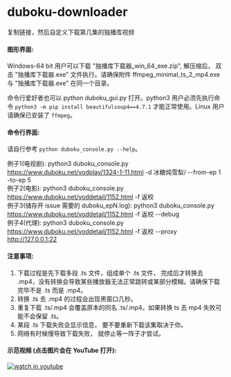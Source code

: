 # duboku-downloader
复制链接，然后自定义下载第几集的独播库视频

#### 图形界面:
Windows-64 bit 用户可以下载 "独播库下载器_win_64_exe.zip", 解压缩后， 双击 "独播库下载器.exe" 文件执行。请确保附件 ffmpeg_minimal_ts_2_mp4.exe 与 "独播库下载器.exe" 在同一个目录。 

命令行爱好者也可以 python duboku_gui.py 打开。python3 用户必须先执行命令 `python3 -m pip install beautifulsoup4==4.7.1` 才能正常使用。Linux 用户请确保已安装了 `ffmpeg`。  

#### 命令行界面:
请自行参考 `python duboku_console.py --help`。  

例子1(电视剧): python3 duboku_console.py https://www.duboku.net/vodplay/1324-1-11.html -d 冰糖炖雪梨/ --from-ep 1 -to-ep 5  
例子2(电影): python3 duboku_console.py https://www.duboku.net/voddetail/1152.html -f 返校  
例子3(储存开 issue 需要的 duboku_epN.log): python3 duboku_console.py https://www.duboku.net/voddetail/1152.html -f 返校 --debug   
例子4(代理): python3 duboku_console.py https://www.duboku.net/voddetail/1152.html -f 返校 --proxy http://127.0.0.1:22

#### 注意事项:

1. 下载过程是先下载多段 .ts 文件，组成单个 .ts 文件， 完成后才转换去 .mp4，没有转换会导致某些播放器无法正常跳转或某部分模糊。请确保下载完毕不是 .ts 而是 .mp4。
2. 转换 .ts 去 .mp4 的过程会出现黑窗口几秒。
3. 重复下载 .ts/.mp4 会覆盖原本的同名 .ts/.mp4。如果转换 ts 去 mp4 失败可能不会保留 .ts。
4. 某段 .ts 下载失败会显示信息， 要不要重新下载该集取决于你。
5. 网络有时候慢导致下载失败， 就停止等一阵子才尝试。 

#### 示范视频 (点击图片会在 YouTube 打开):

[![watch in youtube](https://i.ytimg.com/vi/eejUgl7Ku8E/hqdefault.jpg)](https://www.youtube.com/watch?v=eejUgl7Ku8E "独播库下载器")


